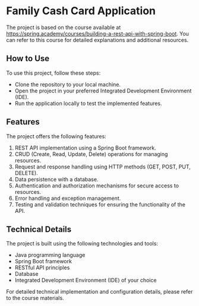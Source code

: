 # Family Cash Card Application
The project is based on the course available at https://spring.academy/courses/building-a-rest-api-with-spring-boot. You can refer to this course for detailed explanations and additional resources.

## How to Use
To use this project, follow these steps:
- Clone the repository to your local machine.
- Open the project in your preferred Integrated Development Environment (IDE).
- Run the application locally to test the implemented features.

## Features
The project offers the following features:
1. REST API implementation using a Spring Boot framework.
2. CRUD (Create, Read, Update, Delete) operations for managing resources.
3. Request and response handling using HTTP methods (GET, POST, PUT, DELETE).
4. Data persistence with a database.
5. Authentication and authorization mechanisms for secure access to resources.
6. Error handling and exception management.
7. Testing and validation techniques for ensuring the functionality of the API.

## Technical Details
The project is built using the following technologies and tools:
- Java programming language
- Spring Boot framework
- RESTful API principles
- Database
- Integrated Development Environment (IDE) of your choice

For detailed technical implementation and configuration details, please refer to the course materials.
